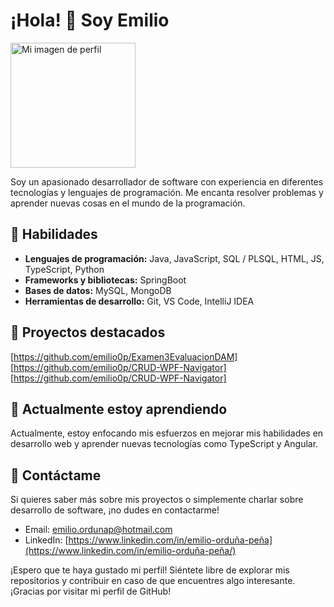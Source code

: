 # ¡Hola! 👋 Soy Emilio

[<img src="https://avatars.githubusercontent.com/u/118686654?v=4" alt="Mi imagen de perfil" width="200px" />](https://mi-url-de-perfil.github.io)

Soy un apasionado desarrollador de software con experiencia en diferentes tecnologías y lenguajes de programación. Me encanta resolver problemas y aprender nuevas cosas en el mundo de la programación.

## 🚀 Habilidades

- **Lenguajes de programación:** Java, JavaScript, SQL / PLSQL, HTML, JS, TypeScript, Python
- **Frameworks y bibliotecas:** SpringBoot
- **Bases de datos:** MySQL, MongoDB
- **Herramientas de desarrollo:** Git, VS Code, IntelliJ IDEA

## 🔭 Proyectos destacados
[https://github.com/emilio0p/Examen3EvaluacionDAM]
[https://github.com/emilio0p/CRUD-WPF-Navigator]
[https://github.com/emilio0p/CRUD-WPF-Navigator]

## 🌱 Actualmente estoy aprendiendo

Actualmente, estoy enfocando mis esfuerzos en mejorar mis habilidades en desarrollo web y aprender nuevas tecnologías como TypeScript y Angular.

## 💬 Contáctame

Si quieres saber más sobre mis proyectos o simplemente charlar sobre desarrollo de software, ¡no dudes en contactarme!

- Email: emilio.ordunap@hotmail.com
- LinkedIn: [https://www.linkedin.com/in/emilio-orduña-peña](https://www.linkedin.com/in/emilio-orduña-peña/)

¡Espero que te haya gustado mi perfil! Siéntete libre de explorar mis repositorios y contribuir en caso de que encuentres algo interesante. ¡Gracias por visitar mi perfil de GitHub!
